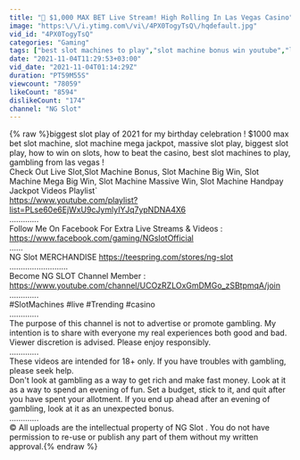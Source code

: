 ```yaml
---
title: "🔴 $1,000 MAX BET Live Stream! High Rolling In Las Vegas Casino"
image: "https:\/\/i.ytimg.com\/vi\/4PX0TogyTsQ\/hqdefault.jpg"
vid_id: "4PX0TogyTsQ"
categories: "Gaming"
tags: ["best slot machines to play","slot machine bonus win youtube","las vegas casinos slot machines"]
date: "2021-11-04T11:29:53+03:00"
vid_date: "2021-11-04T01:14:29Z"
duration: "PT59M55S"
viewcount: "78059"
likeCount: "8594"
dislikeCount: "174"
channel: "NG Slot"
---
```

{% raw %}biggest slot play of 2021 for my birthday celebration ! $1000 max bet slot machine, slot machine mega jackpot, massive slot play, biggest slot play, how to win on slots, how to beat the casino, best slot machines to play, gambling from las vegas ! <br />Check Out Live Slot,Slot Machine Bonus, Slot Machine Big Win, Slot Machine Mega Big Win, Slot Machine Massive Win, Slot Machine Handpay Jackpot Videos Playlist`<br /><a rel="nofollow" target="blank" href="https://www.youtube.com/playlist?list=PLse60e6EjWxU9cJymlyIYJq7ypNDNA4X6">https://www.youtube.com/playlist?list=PLse60e6EjWxU9cJymlyIYJq7ypNDNA4X6</a><br />.............<br />Follow Me On Facebook For Extra Live Streams &amp; Videos : <a rel="nofollow" target="blank" href="https://www.facebook.com/gaming/NGslotOfficial">https://www.facebook.com/gaming/NGslotOfficial</a><br />......<br />NG Slot MERCHANDISE <a rel="nofollow" target="blank" href="https://teespring.com/stores/ng-slot">https://teespring.com/stores/ng-slot</a><br />..........................<br />Become NG SLOT Channel Member : <a rel="nofollow" target="blank" href="https://www.youtube.com/channel/UCOzRZLOxGmDMGo_zSBtpmqA/join">https://www.youtube.com/channel/UCOzRZLOxGmDMGo_zSBtpmqA/join</a><br />.............<br />#SlotMachines #live #Trending #casino<br />.............<br />The purpose of this channel is not to advertise or promote gambling. My intention is to share with everyone my real experiences both good and bad. Viewer discretion is advised. Please enjoy responsibly. <br />.............<br />These videos are intended for 18+ only. If you have troubles with gambling, please seek help.<br />Don't look at gambling as a way to get rich and make fast money. Look at it as a way to spend an evening of fun. Set a budget, stick to it, and quit after you have spent your allotment. If you end up ahead after an evening of gambling, look at it as an unexpected bonus.<br />.............<br />© All uploads are the intellectual property of NG Slot . You do not have permission to re-use or publish any part of them without my written approval.{% endraw %}
